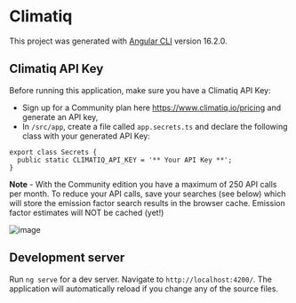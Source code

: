 # Climatiq

This project was generated with [Angular CLI](https://github.com/angular/angular-cli) version 16.2.0.

## Climatiq API Key

Before running this application, make sure you have a Climatiq API Key:

- Sign up for a Community plan here https://www.climatiq.io/pricing and generate an API key,
- In `/src/app`, create a file called `app.secrets.ts` and declare the following class with your generated API Key:
  
```
export class Secrets {
  public static CLIMATIQ_API_KEY = '** Your API Key **';
}
```

**Note** - With the Community edition you have a maximum of 250 API calls per month. To reduce your API calls, save your searches (see below) which will store the emission factor search results in the browser cache. Emission factor estimates will NOT be cached (yet!) 

![image](https://github.com/chr15r/climatiq-testing/assets/15849914/efc788e4-7a8a-4710-b617-6e1781d52b52)

## Development server

Run `ng serve` for a dev server. Navigate to `http://localhost:4200/`. The application will automatically reload if you change any of the source files.
